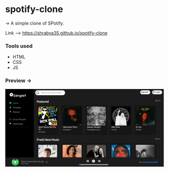 # spotify-clone
-> A simple clone of SPotify.

Link --> https://shrabya35.github.io/spotify-clone

### Tools used

- HTML
- CSS
- JS


### Preview ->
![spotify-clone](img/preview.png)
